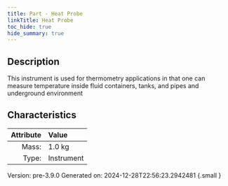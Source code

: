 ```yaml
---
title: Part - Heat Probe
linkTitle: Heat Probe
toc_hide: true
hide_summary: true
---
```


## Description
This instrument is used for thermometry applications in that one can measure temperature inside&#10;&#9;&#9;fluid containers, tanks, and pipes and underground environment

## Characteristics

| Attribute      | Value |
|--------:|:------|
|Mass:|1.0 kg|
|Type:|Instrument|




Version: pre-3.9.0 Generated on: 2024-12-28T22:56:23.2942481
{.small }

